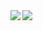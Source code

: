 <img align="left" src="https://github-readme-stats.vercel.app/api?username=aliuosio&count_private=true&show_icons=true&theme=blue-green" />
<img align="left" src="https://github-readme-stats.vercel.app/api/top-langs/?username=aliuosio&theme=blue-green&hide=html" />
